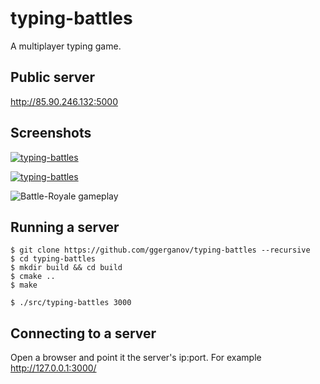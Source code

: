 # typing-battles

A multiplayer typing game.

## Public server

http://85.90.246.132:5000

## Screenshots

<a href="https://i.imgur.com/drL2D9E.png" target="_blank">![typing-battles](https://i.imgur.com/drL2D9E.png)</a>

<a href="https://i.imgur.com/YuTNEzt.png" target="_blank">![typing-battles](https://i.imgur.com/YuTNEzt.png)</a>

![Battle-Royale gameplay](https://github.com/ggerganov/typing-battles/raw/master/data/gameplay-0.gif "BR gameplay")



## Running a server

    $ git clone https://github.com/ggerganov/typing-battles --recursive
    $ cd typing-battles
    $ mkdir build && cd build
    $ cmake ..
    $ make
    
    $ ./src/typing-battles 3000
    
## Connecting to a server

Open a browser and point it the server's ip:port. For example http://127.0.0.1:3000/
